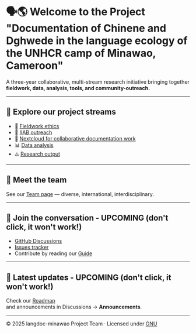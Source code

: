 # 🗣️🌎 Welcome to the Project "Documentation of Chinene and Dghwede in the language ecology of the UNHCR camp of Minawao, Cameroon"

A three-year collaborative, multi-stream research initiative bringing together  
**fieldwork, data, analysis, tools, and community-outreach.**

---

## 🔗 Explore our project streams
- 🤝 [Fieldwork ethics](https://github.com/langdoc-minawao/field-ethics)  
- 🛜 [IIAB outreach](https://github.com/langdoc-minawao/iiab-outreach)  
- 🔗 [Nextcloud for collaborative documentation work](https://github.com/langdoc-minawao/field-nextcloud)  
- 📊 [Data analysis](https://github.com/langdoc-minawao/data-analysis)  
- ♨️ [Research output](https://github.com/langdoc-minawao/output)

---

## 👥 Meet the team
See our [Team page](team.md) — diverse, international, interdisciplinary.  

---

## 💬 Join the conversation - UPCOMING (don't click, it won't work!)
- [GitHub Discussions](https://github.com/langdoc-minawao/project-meta/discussions)  
- [Issues tracker](https://github.com/langdoc-minawao/project-meta/issues)  
- Contribute by reading our [Guide](https://github.com/langdoc-minawao/project-meta/blob/main/CONTRIBUTING.md)

---

## 📅 Latest updates - UPCOMING (don't click, it won't work!)
Check our [Roadmap](https://github.com/langdoc-minawao/project-meta/projects)  
and announcements in Discussions → **Announcements**.

---

© 2025 langdoc-minawao Project Team · Licensed under [GNU](LICENSE)